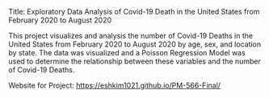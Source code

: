 Title: Exploratory Data Analysis of Covid-19 Death in the United States from February 2020 to August 2020 

This project visualizes and analysis the number of Covid-19 Deaths in the United States from February 2020 to August 2020 by age, sex, and location by state. The data was visualized and a Poisson Regression Model was used to determine the relationship between these variables and the number of Covid-19 Deaths. 

Website for Project: https://eshkim1021.github.io/PM-566-Final/

